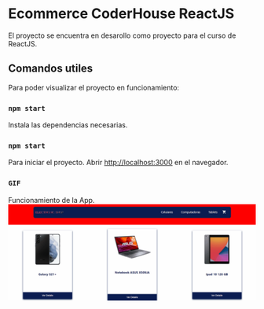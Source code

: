 # Ecommerce CoderHouse ReactJS

El proyecto se encuentra en desarollo como proyecto para el curso de ReactJS.

## Comandos utiles

Para poder visualizar el proyecto en funcionamiento:

### `npm start`

Instala las dependencias necesarias.

### `npm start`

Para iniciar el proyecto.
Abrir [http://localhost:3000](http://localhost:3000) en el navegador.

### `GIF`

Funcionamiento de la App.
![](https://github.com/ramirosanchezl/ecommerce_coder/blob/master/gif/Animation.gif)


